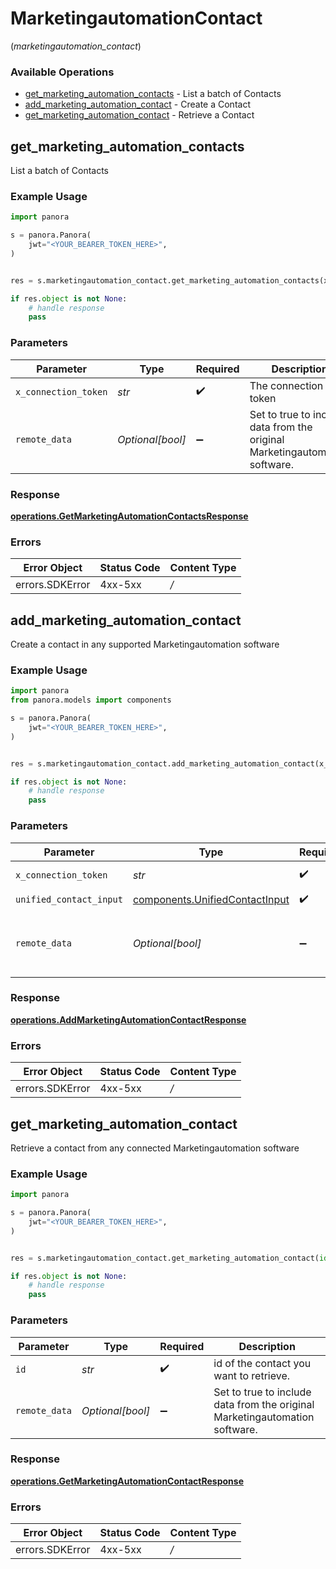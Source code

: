 # MarketingautomationContact
(*marketingautomation_contact*)

### Available Operations

* [get_marketing_automation_contacts](#get_marketing_automation_contacts) - List a batch of Contacts
* [add_marketing_automation_contact](#add_marketing_automation_contact) - Create a Contact
* [get_marketing_automation_contact](#get_marketing_automation_contact) - Retrieve a Contact

## get_marketing_automation_contacts

List a batch of Contacts

### Example Usage

```python
import panora

s = panora.Panora(
    jwt="<YOUR_BEARER_TOKEN_HERE>",
)


res = s.marketingautomation_contact.get_marketing_automation_contacts(x_connection_token='<value>', remote_data=False)

if res.object is not None:
    # handle response
    pass

```

### Parameters

| Parameter                                                                   | Type                                                                        | Required                                                                    | Description                                                                 |
| --------------------------------------------------------------------------- | --------------------------------------------------------------------------- | --------------------------------------------------------------------------- | --------------------------------------------------------------------------- |
| `x_connection_token`                                                        | *str*                                                                       | :heavy_check_mark:                                                          | The connection token                                                        |
| `remote_data`                                                               | *Optional[bool]*                                                            | :heavy_minus_sign:                                                          | Set to true to include data from the original Marketingautomation software. |


### Response

**[operations.GetMarketingAutomationContactsResponse](../../models/operations/getmarketingautomationcontactsresponse.md)**
### Errors

| Error Object    | Status Code     | Content Type    |
| --------------- | --------------- | --------------- |
| errors.SDKError | 4xx-5xx         | */*             |

## add_marketing_automation_contact

Create a contact in any supported Marketingautomation software

### Example Usage

```python
import panora
from panora.models import components

s = panora.Panora(
    jwt="<YOUR_BEARER_TOKEN_HERE>",
)


res = s.marketingautomation_contact.add_marketing_automation_contact(x_connection_token='<value>', unified_contact_input=components.UnifiedContactInput(), remote_data=False)

if res.object is not None:
    # handle response
    pass

```

### Parameters

| Parameter                                                                        | Type                                                                             | Required                                                                         | Description                                                                      |
| -------------------------------------------------------------------------------- | -------------------------------------------------------------------------------- | -------------------------------------------------------------------------------- | -------------------------------------------------------------------------------- |
| `x_connection_token`                                                             | *str*                                                                            | :heavy_check_mark:                                                               | The connection token                                                             |
| `unified_contact_input`                                                          | [components.UnifiedContactInput](../../models/components/unifiedcontactinput.md) | :heavy_check_mark:                                                               | N/A                                                                              |
| `remote_data`                                                                    | *Optional[bool]*                                                                 | :heavy_minus_sign:                                                               | Set to true to include data from the original Marketingautomation software.      |


### Response

**[operations.AddMarketingAutomationContactResponse](../../models/operations/addmarketingautomationcontactresponse.md)**
### Errors

| Error Object    | Status Code     | Content Type    |
| --------------- | --------------- | --------------- |
| errors.SDKError | 4xx-5xx         | */*             |

## get_marketing_automation_contact

Retrieve a contact from any connected Marketingautomation software

### Example Usage

```python
import panora

s = panora.Panora(
    jwt="<YOUR_BEARER_TOKEN_HERE>",
)


res = s.marketingautomation_contact.get_marketing_automation_contact(id='<value>', remote_data=False)

if res.object is not None:
    # handle response
    pass

```

### Parameters

| Parameter                                                                   | Type                                                                        | Required                                                                    | Description                                                                 |
| --------------------------------------------------------------------------- | --------------------------------------------------------------------------- | --------------------------------------------------------------------------- | --------------------------------------------------------------------------- |
| `id`                                                                        | *str*                                                                       | :heavy_check_mark:                                                          | id of the contact you want to retrieve.                                     |
| `remote_data`                                                               | *Optional[bool]*                                                            | :heavy_minus_sign:                                                          | Set to true to include data from the original Marketingautomation software. |


### Response

**[operations.GetMarketingAutomationContactResponse](../../models/operations/getmarketingautomationcontactresponse.md)**
### Errors

| Error Object    | Status Code     | Content Type    |
| --------------- | --------------- | --------------- |
| errors.SDKError | 4xx-5xx         | */*             |

